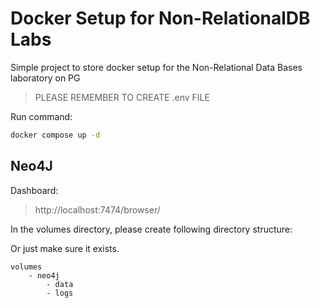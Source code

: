 # Docker Setup for Non-RelationalDB Labs

Simple project to store docker setup for the Non-Relational Data Bases laboratory on PG

> PLEASE REMEMBER TO CREATE .env FILE

Run command:

```bash
docker compose up -d
```

## Neo4J

Dashboard:
> http://localhost:7474/browser/

In the volumes directory, please create following directory structure:

Or just make sure it exists.

```
volumes
    - neo4j
        - data
        - logs
```
